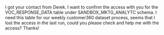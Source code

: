 I got your contact from Derek. I want to confirm the access with you for the VOC_RESPONSE_DATA table under SANDBOX_MKTG_ANALYTC schema. I need this table for our weekly customer360 dataset process, seems that I lost the access in the last run, could you please check and help me with the access? Thanks!
